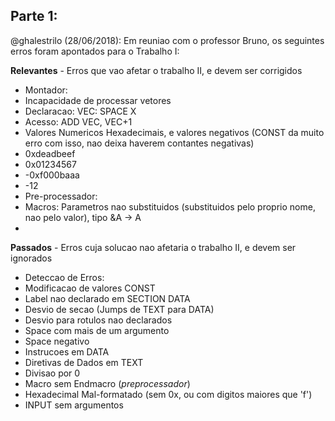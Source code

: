 ## Parte 1:

@ghalestrilo (28/06/2018):
Em reuniao com o professor Bruno, os seguintes erros foram apontados para o Trabalho I:

**Relevantes** - Erros que vao afetar o trabalho II, e devem ser corrigidos
- Montador:
 - Incapacidade de processar vetores
  - Declaracao: VEC: SPACE X
  - Acesso: ADD VEC, VEC+1
 - Valores Numericos Hexadecimais, e valores negativos (CONST da muito erro com isso, nao deixa haverem contantes negativas)
  - 0xdeadbeef
  - 0x01234567
  - -0xf000baaa
  - -12
- Pre-processador:
 - Macros: Parametros nao substituidos (substituidos pelo proprio nome, nao pelo valor), tipo &A -> A
 -

**Passados** - Erros cuja solucao nao afetaria o trabalho II, e devem ser ignorados
- Deteccao de Erros:
 - Modificacao de valores CONST
 - Label nao declarado em SECTION DATA
 - Desvio de secao (Jumps de TEXT para DATA)
 - Desvio para rotulos nao declarados
 - Space com mais de um argumento
 - Space negativo
 - Instrucoes em DATA
 - Diretivas de Dados em TEXT
 - Divisao por 0
 - Macro sem Endmacro (*preprocessador*)
 - Hexadecimal Mal-formatado (sem 0x, ou com digitos maiores que 'f')
 - INPUT sem argumentos
